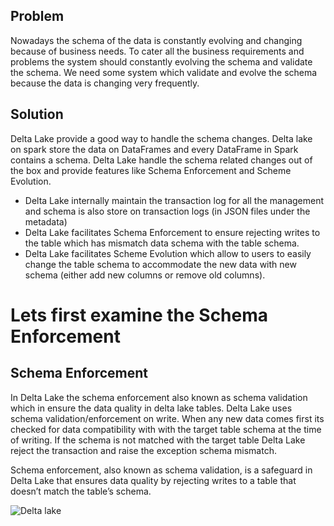 
## Problem
Nowadays the schema of the data is constantly evolving and changing because of business needs. To cater all the business requirements and problems the system should constantly evolving the schema and validate the schema. We need some system which validate and evolve the schema because the data is changing very frequently.

## Solution
Delta Lake provide a good way to handle the schema changes. Delta lake on spark store the data on DataFrames and every DataFrame in Spark contains a schema. Delta Lake handle the schema related changes out of the box and provide features like Schema Enforcement and Scheme Evolution.

 - Delta Lake internally maintain the transaction log for all the management and schema is also store on transaction logs (in JSON files under the metadata)
 - Delta Lake facilitates Schema Enforcement to ensure rejecting writes to the table which has mismatch data schema with the table schema.
 - Delta Lake facilitates Scheme Evolution which allow to users to easily change the table schema to accommodate the new data with new schema (either add new columns or remove old columns).
 

# Lets first examine the Schema Enforcement

## Schema Enforcement

In Delta Lake the schema enforcement also known as schema validation which in ensure the data quality in delta lake tables. Delta Lake uses schema validation/enforcement on write. When any new data comes first its checked for data compatibility with with the target table schema at the time of writing. If the schema is not matched with the target table Delta Lake reject the transaction and raise the exception schema mismatch.


Schema enforcement, also known as schema validation, is a safeguard in Delta Lake that ensures data quality by rejecting writes to a table that doesn’t match the table’s schema.



![Delta lake](https://github.com/gurditsingh/blog/blob/gh-pages/_screenshots/dl_ep3.jpg?raw=true)

<!--stackedit_data:
eyJoaXN0b3J5IjpbLTE2MjAxMDc4NCwtMjAwNDUxNzMyMiwtMT
Y0MzI2MTY0MywtMTkyODAwNzQ4OSw3NDcwNTkwNzksNjcxNTI4
NTE1LC02OTE4MTc4NDQsMTI1NTEwODYsLTMwMjIxMzU2OSwtNj
Y3NTE4NTAzLC0xNjcwMjg1MzcyLDIwOTU5NDc1NzgsMTI2MDAx
MjIyMywxMjUwNTU2ODUwLDYxOTg2MjU5MiwtMTc1NzQyMzQ0Ni
wtMTgxNzIxOTQsMjExNDIxNTU5NCwxMDQ2NjIxNCwtMTMwNTUy
MzU2N119
-->